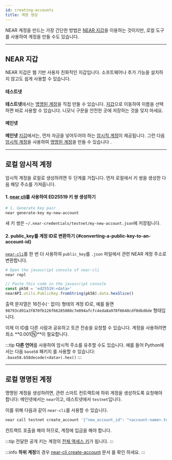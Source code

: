 ```yaml
---
id: creating-accounts
title: 계정 생성
---
```

NEAR 계정을 만드는 가장 간단한 방법은 [NEAR 지갑](https://mynearwallet.com/)을 이용하는 것이지만, 로컬 도구를 사용하여 계정을 만들 수도 있습니다.

---

## NEAR 지갑
NEAR 지갑은 웹 기반 사용자 친화적인 지갑입니다. 소프트웨어나 추가 기능을 설치하지 않고도 쉽게 사용할 수 있습니다.

#### 테스트넷
**테스트넷**에서는 [명명된 계정](account-id.md#named-accounts)을 직접 만들 수 있습니다. [지갑](https://testnet.mynearwallet.com/create)으로 이동하여 이름을 선택하면 바로 사용할 수 있습니다. 니모닉 구문을 안전한 곳에 저장하는 것을 잊지 마세요.

#### 메인넷
**메인넷** [지갑](https://mynearwallet.com/)에서는, 먼저 자금을 넣어두어야 하는 [암시적 계정](account-id.md#implicit-accounts-implicit-accounts)이 제공됩니다. 그런 다음 [암시적 계정](account-id.md#implicit-accounts-implicit-accounts)을 사용하여 [명명된 계정](account-id.md#named-accounts)을 만들 수 있습니다 .

---

## 로컬 암시적 계정
암시적 계정을 로컬로 생성하려면 두 단계를 거칩니다. 먼저 로컬에서 키 쌍을 생성한 다음 해당 주소를 가져옵니다.

#### 1. [near cli](../../../4.tools/cli.md)를 사용하여 ED25519 키 쌍 생성하기

```bash
# 1. Generate key pair
near generate-key my-new-account
```
새 키 쌍은 `~/.near-credentials/testnet/my-new-account.json`에 저장됩니다.

#### 2. public_key를 계정 ID로 변환하기 {#converting-a-public-key-to-an-account-id}
[`near-cli`](../../../4.tools/cli.md)를 한 번 더 사용하여 `public_key`를 `.json` 파일에서 관련 NEAR 계정 주소로 변환합니다.

```bash
# Open the javascript console of near-cli
near repl
```

```javascript
// Paste this code in the javascript console
const pk58 = 'ed25519:<data>'
nearAPI.utils.PublicKey.fromString(pk58).data.hexSlice()
```

출력 문자열은 16진수(`'` 없이) 형태의 계정 ID로, 예를 들면 `98793cd91a3f870fb126f66285808c7e094afcfc4eda8a970f6648cdf0dbd6de` 형태입니다.

이제 이 ID를 다른 사람과 공유하고 토큰 전송을 요청할 수 있습니다. 계정을 사용하려면 최소 **0.001Ⓝ**이 필요합니다.


:::tip
**다른 언어**를 사용하여 암시적 주소를 유추할 수도 있습니다. 예를 들어 Python에서는 다음 `base58` 패키지 를 사용할 수 있습니다: `.base58.b58decode(<data>).hex()`
:::

---

## 로컬 명명된 계정
명명된 계정을 생성하려면, 관련 스마트 컨트랙트에 하위 계정을 생성하도록 요청해야 합니다: 메인넷에서는 `near`이고, 테스트넷에서 `testnet`입니다.

이를 위해 다음과 같이 `near-cli`를 사용할 수 있습니다.

```bash
near call testnet create_account '{"new_account_id": "<account-name>.testnet", "new_public_key": "ed25519:<data>"}' --deposit 0.00182 --accountId <account-with-funds>
```
컨트랙트 호출을 해야 하므로, 계정에 입금을 해야 합니다.


:::tip
전달한 공개 키는 계정의 [전체 액세스 키](access-keys.md#full-access-keys-full-access-keys)가 됩니다.
:::

:::info
**하위 계정**의 경우 [near-cli create-account](../../../4.tools/cli.md#near-create-account-near-create-account) 문서 를 확인 하세요.
:::